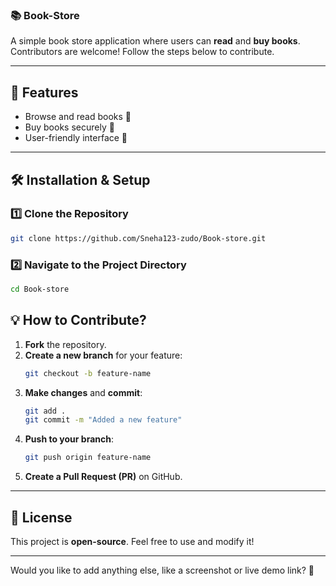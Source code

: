
### 📚 **Book-Store**  
A simple book store application where users can **read** and **buy books**.  
Contributors are welcome! Follow the steps below to contribute.  

---

## 🚀 **Features**  
- Browse and read books 📖  
- Buy books securely 🛒  
- User-friendly interface 🎨  

---

## 🛠 **Installation & Setup**  

### **1️⃣ Clone the Repository**  
```bash
git clone https://github.com/Sneha123-zudo/Book-store.git
```

### **2️⃣ Navigate to the Project Directory**  
```bash
cd Book-store
```

## 💡 **How to Contribute?**  
1. **Fork** the repository.  
2. **Create a new branch** for your feature:  
   ```bash
   git checkout -b feature-name
   ```
3. **Make changes** and **commit**:  
   ```bash
   git add .
   git commit -m "Added a new feature"
   ```
4. **Push to your branch**:  
   ```bash
   git push origin feature-name
   ```
5. **Create a Pull Request (PR)** on GitHub.  

---

## 📜 **License**  
This project is **open-source**. Feel free to use and modify it!  

---

Would you like to add anything else, like a screenshot or live demo link? 🚀